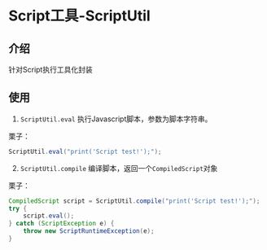 Script工具-ScriptUtil
===

## 介绍

针对Script执行工具化封装

## 使用
1. `ScriptUtil.eval` 执行Javascript脚本，参数为脚本字符串。

栗子：
```java
ScriptUtil.eval("print('Script test!');");
```

2. `ScriptUtil.compile` 编译脚本，返回一个`CompiledScript`对象

栗子：
```java
CompiledScript script = ScriptUtil.compile("print('Script test!');");
try {
	script.eval();
} catch (ScriptException e) {
	throw new ScriptRuntimeException(e);
}
```

